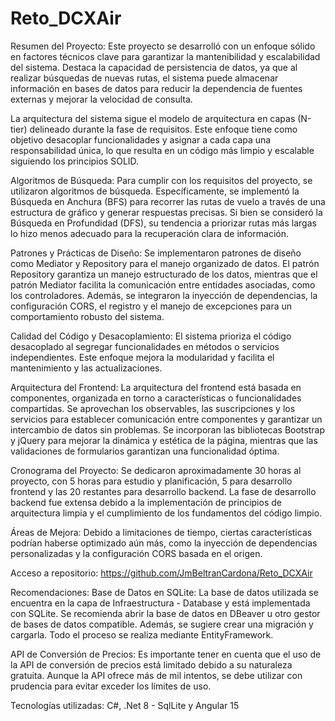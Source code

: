 # Reto_DCXAir

Resumen del Proyecto:
Este proyecto se desarrolló con un enfoque sólido en factores técnicos clave para garantizar la mantenibilidad y escalabilidad del sistema. Destaca la capacidad de persistencia de datos, ya que al realizar búsquedas de nuevas rutas, el sistema puede almacenar información en bases de datos para reducir la dependencia de fuentes externas y mejorar la velocidad de consulta.

La arquitectura del sistema sigue el modelo de arquitectura en capas (N-tier) delineado durante la fase de requisitos. Este enfoque tiene como objetivo desacoplar funcionalidades y asignar a cada capa una responsabilidad única, lo que resulta en un código más limpio y escalable siguiendo los principios SOLID.

Algoritmos de Búsqueda:
Para cumplir con los requisitos del proyecto, se utilizaron algoritmos de búsqueda. Específicamente, se implementó la Búsqueda en Anchura (BFS) para recorrer las rutas de vuelo a través de una estructura de gráfico y generar respuestas precisas. Si bien se consideró la Búsqueda en Profundidad (DFS), su tendencia a priorizar rutas más largas lo hizo menos adecuado para la recuperación clara de información.

Patrones y Prácticas de Diseño:
Se implementaron patrones de diseño como Mediator y Repository para el manejo organizado de datos. El patrón Repository garantiza un manejo estructurado de los datos, mientras que el patrón Mediator facilita la comunicación entre entidades asociadas, como los controladores. Además, se integraron la inyección de dependencias, la configuración CORS, el registro y el manejo de excepciones para un comportamiento robusto del sistema.

Calidad del Código y Desacoplamiento:
El sistema prioriza el código desacoplado al segregar funcionalidades en métodos o servicios independientes. Este enfoque mejora la modularidad y facilita el mantenimiento y las actualizaciones.

Arquitectura del Frontend:
La arquitectura del frontend está basada en componentes, organizada en torno a características o funcionalidades compartidas. Se aprovechan los observables, las suscripciones y los servicios para establecer comunicación entre componentes y garantizar un intercambio de datos sin problemas. Se incorporan las bibliotecas Bootstrap y jQuery para mejorar la dinámica y estética de la página, mientras que las validaciones de formularios garantizan una funcionalidad óptima.

Cronograma del Proyecto:
Se dedicaron aproximadamente 30 horas al proyecto, con 5 horas para estudio y planificación, 5 para desarrollo frontend y las 20 restantes para desarrollo backend. La fase de desarrollo backend fue extensa debido a la implementación de principios de arquitectura limpia y el cumplimiento de los fundamentos del código limpio.

Áreas de Mejora:
Debido a limitaciones de tiempo, ciertas características podrían haberse optimizado aún más, como la inyección de dependencias personalizadas y la configuración CORS basada en el origen.

Acceso a repositorio: https://github.com/JmBeltranCardona/Reto_DCXAir

Recomendaciones:
Base de Datos en SQLite:
La base de datos utilizada se encuentra en la capa de Infraestructura - Database y está implementada con SQLite. Se recomienda abrir la base de datos en DBeaver u otro gestor de bases de datos compatible. Además, se sugiere crear una migración y cargarla. Todo el proceso se realiza mediante EntityFramework.

API de Conversión de Precios:
Es importante tener en cuenta que el uso de la API de conversión de precios está limitado debido a su naturaleza gratuita. Aunque la API ofrece más de mil intentos, se debe utilizar con prudencia para evitar exceder los límites de uso.

Tecnologías utilizadas: C#, .Net 8 - SqlLite y Angular 15

